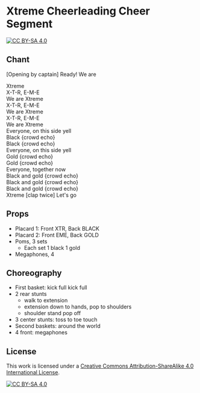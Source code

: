 # Xtreme Cheerleading Cheer Segment

[![CC BY-SA 4.0][cc-by-sa-shield]][cc-by-sa]

## Chant

\[Opening by captain\] Ready! We are

Xtreme  
X-T-R, E-M-E  
We are Xtreme  
X-T-R, E-M-E  
We are Xtreme  
X-T-R, E-M-E  
We are Xtreme  
Everyone, on this side yell  
Black {crowd echo}  
Black {crowd echo}  
Everyone, on this side yell  
Gold {crowd echo}  
Gold {crowd echo}  
Everyone, together now  
Black and gold {crowd echo}  
Black and gold {crowd echo}  
Black and gold {crowd echo}  
Xtreme \[clap twice\]
Let's go

## Props

- Placard 1: Front XTR, Back BLACK
- Placard 2: Front EME, Back GOLD
- Poms, 3 sets
  - Each set 1 black 1 gold
- Megaphones, 4 

## Choreography

- First basket: kick full kick full
- 2 rear stunts 
  - walk to extension
  - extension down to hands, pop to shoulders
  - shoulder stand pop off
- 3 center stunts: toss to toe touch
- Second baskets: around the world
- 4 front: megaphones

## License

This work is licensed under a [Creative Commons Attribution-ShareAlike 4.0 International License][cc-by-sa].

[![CC BY-SA 4.0][cc-by-sa-image]][cc-by-sa]

[cc-by-sa]: http://creativecommons.org/licenses/by-sa/4.0/
[cc-by-sa-image]: https://licensebuttons.net/l/by-sa/4.0/88x31.png
[cc-by-sa-shield]: https://img.shields.io/badge/License-CC%20BY--SA%204.0-lightgrey.svg
